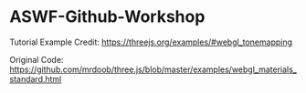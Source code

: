 # ASWF-Github-Workshop


Tutorial Example Credit:
https://threejs.org/examples/#webgl_tonemapping

Original Code:
https://github.com/mrdoob/three.js/blob/master/examples/webgl_materials_standard.html
